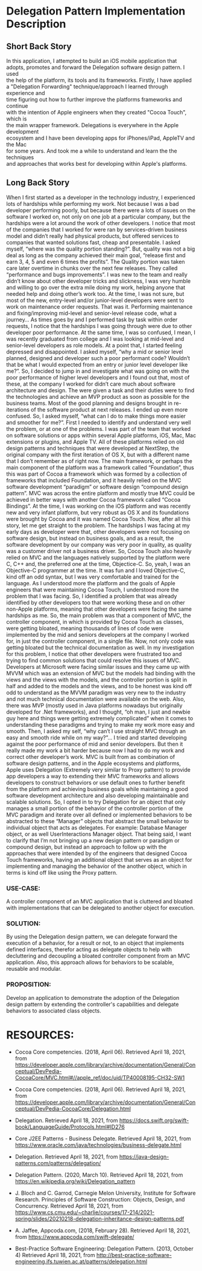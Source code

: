 # Delegation Pattern Implementation Description

## Short Back Story
In this application, I attempted to build an iOS mobile application that  
adopts, promotes and forward the Delegation software design pattern. I used  
the help of the platform, its tools and its frameworks. Firstly, I have applied  
a "Delegation Forwarding" technique/approach I learned through experience and  
time figuring out how to further improve the platforms frameworks and continue  
with the intention of Apple engineers when they created "Cocoa Touch", which is  
the main wrapper framework. Delegations is everywhere in the Apple development  
ecosystem and I have been developing apps for iPhones/iPad, AppleTV and the Mac  
for some years. And took me a while to understand and learn the the techniques  
and approaches that works best for developing within Apple's platforms.

## Long Back Story
When I first started as a developer in the technology industry, I experienced lots of hardships while performing my work. Not because I was a bad developer performing poorly, but because there were a lots of issues on the software I worked on, not only on one job at a particular company, but the hardships were a lot around the work of other developers. I notice that most of the companies that I worked for were ran by services-driven business model and didn’t really had physical products, but offered services to companies that wanted solutions fast, cheap and presentable. I asked myself, “where was the quality portion standing?”. But, quality was not a big deal as long as the company achieved their main goal, “release first and earn 3, 4, 5 and even 6 times the profits”. The Quality portion was taken care later overtime in chunks over the next few releases. They called “performance and bugs improvements”. I was new to the team and really didn’t know about other developer tricks and slickness, I was very humble and willing to go over the extra mile doing my work, helping anyone that needed help and doing other’s work too. At the time, I was not sure, but most of the new, entry-level and/or junior-level developers were sent to work on maintenance order requests. That was it. Performing maintenance and fixing/improving mid-level and senior-level release code, what a journey… As times goes by and I performed task by task within order requests, I notice that the hardships I was going through were due to other developer poor performance. At the same time, I was so confused, I mean, I was recently graduated from college and I was looking at mid-level and senior-level developers as role models. At a point that, I started feeling depressed and disappointed. I asked myself, “why a mid or senior level planned, designed and developer such a poor performant code? Wouldn’t that be what I would expected from an entry or junior level developer like me?”. So, I decided to jump in and investigate what was going on with the poor performance of higher level developers and I found out that, most of these, at the company I worked for didn’t care much about software architecture and design. The were given a task and their duties were to find the technologies and achieve an MVP product as soon as possible for the business teams. Most of the good planning and designs brought in re-iterations of the software product at next releases. I ended up even more confused. So, I asked myself, “what can I do to make things more easier and smoother for me?”. First I needed to identify and understand very well the problem, or at one of the problems. I was part of the team that  worked on software solutions or apps within several Apple platforms, iOS, Mac, Mac extensions or plugins, and Apple TV. All of these platforms relied on old design patterns and techniques that were developed at NextStep, the original company with the first iteration of OS X, but with a different name that I don’t remember as of right now. The main framework, or perhaps the main component of the platform was a framework called “Foundation”, thus this was part of Cocoa a framework which was formed by a collection of frameworks that included Foundation, and it heavily relied on the MVC software development “paradigm” or software design “compound design pattern”. MVC was across the entire platform and mostly true MVC could be achieved in better ways with another Cocoa framework called “Cocoa Bindings”. At the time, I was working on the iOS platform and was recently new and very infant platform, but very robust as OS X and its foundations were brought by Cocoa and it was named Cocoa Touch. Now, after all this story, let me get straight to the problem. The hardships I was facing at my early days as developer were that, other developers were not focusing on software design, but instead on business goals, and as a result, the software development by our company was very poor in quality, as quality was a customer driver not a business driver. So, Cocoa Touch also heavily relied on MVC and the languages natively supported by the platform were C, C++ and, the preferred one at the time, Objectice-C. So, yeah, I was an Objective-C programmer at the time. It was fun and I loved Objective-C, kind off an odd syntax, but I was very comfortable and trained for the language. As I understood more the platform and the goals of Apple engineers that were maintaining Cocoa Touch, I understood more the problem that I was facing. So, I identified a problem that was already identified by other developers too that were working these and on other non-Apple platforms, meaning that other developers were facing the same hardships as me. So, the main problem was that a component of MVC, the controller component, in which is provided by Cocoa Touch as classes, were getting bloated, meaning thousands of lines of code were implemented by the mid and seniors developers at the company I worked for, in just the controller component, in a single file. Now, not only code was getting bloated but the technical documentation as well. In my investigation for this problem, I notice that other developers were frustrated too and trying to find common solutions that could resolve this issues of MVC. Developers at Microsoft were facing similar issues and they came up with MVVM which was an extension of MVC but the models had binding with the views and the views with the models, and the controller portion is split in half and added to the models and the views, and to be honest was kind off odd to understand as the MVVM paradigm was very new to the industry and not much technical documentation were available on the web. Also, there was MVP (mostly used in Java platforms nowadays but originally developed for .Net frameworks), and I thought, “oh man, I just and newbie guy here and things were getting extremely complicated” when it comes to understanding these paradigms and trying to make my work more easy and smooth. Then, I asked my self, “why can’t I use straight MVC through an easy and smooth ride while on my way?”… I tried and started developing against the poor performance of mid and senior developers. But then it really made my work a bit harder because now I had to do my work and correct other developer’s work. MVC is built from as combination of software design patterns, and in the Apple ecosystems and platforms, Apple uses Delegation (Extremely very similar to Proxy pattern) to provide app developers a way to extending their MVC frameworks and allows developers to construct behaviors or use default ones to further benefit from the platform and achieving business goals while maintaining a good software development architecture and also developing maintainable and scalable solutions. So, I opted in to try Delegation for an object that only manages a small portion of the  behavior of the controller portion of the MVC paradigm and iterate over all defined or implemented behaviors to be abstracted to these “Manager” objects that abstract the small behavior to individual object that acts as delegates. For example: Database Manager object, or as well UserInteractions Manager object. That being said, I want to clarify that I’m not bringing up a new design pattern or paradigm or compound design, but instead an approach to follow up with the approaches that were intended by of the engineers that designed Cocoa Touch frameworks, having an additional object that serves as an object for implementing and managing the behavior of the another object, which in terms is kind off like using the Proxy pattern.


### USE-CASE:

A controller component of an MVC application that is cluttered and bloated with implementations that can be delegated to another object for execution.  


### SOLUTION:

By using the Delegation design pattern, we can delegate forward the execution of a behavior, for a result or not, to an object that implements defined interfaces, therefor acting as delegate objects to help with decluttering and decoupling a bloated controller component from an MVC application. Also, this approach allows for behaviors to be scalable, reusable and modular.  


### PROPOSITION:

Develop an application to demonstrate the adoption of the Delegation design pattern by extending the controller's capabilities and delegate behaviors to associated class objects.  


# RESOURCES:

- Cocoa Core competencies. (2018, April 06). Retrieved April 18, 2021, from https://developer.apple.com/library/archive/documentation/General/Conceptual/DevPedia-CocoaCore/MVC.html#//apple_ref/doc/uid/TP40008195-CH32-SW1

- Cocoa Core competencies. (2018, April 06). Retrieved April 18, 2021, from https://developer.apple.com/library/archive/documentation/General/Conceptual/DevPedia-CocoaCore/Delegation.html

- Delegation. Retrieved April 18, 2021, from https://docs.swift.org/swift-book/LanguageGuide/Protocols.html#ID276

- Core J2EE Patterns - Business Delegate. Retrieved April 18, 2021, from https://www.oracle.com/java/technologies/business-delegate.html

- Delegation. Retrieved April 18, 2021, from https://java-design-patterns.com/patterns/delegation/

- Delegation Pattern. (2020, March 10). Retrieved April 18, 2021, from https://en.wikipedia.org/wiki/Delegation_pattern

- J. Bloch and C. Garrod, Carnegie Melon University, Institute for Software Research. Principles of Software Construction: Objects, Design, and Concurrency. Retrieved April 18, 2021, from https://www.cs.cmu.edu/~charlie/courses/17-214/2021-spring/slides/20210218-delegation-inheritance-design-patterns.pdf

- A. Jaffee, Appcoda.com, (2018, February 28). Retrieved April 18, 2021, from https://www.appcoda.com/swift-delegate/

- Best-Practice Software Engineering: Delegation Pattern. (2013, October 4) Retrieved April 18, 2021, from http://best-practice-software-engineering.ifs.tuwien.ac.at/patterns/delegation.html
